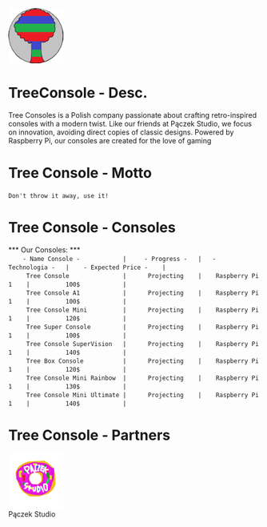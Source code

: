 <a href="https://treeconsole.vercel.app/">
  <img src="https://raw.githubusercontent.com/YoungJasiek/TreeConsole/main/Logo.png" alt="Tree Console Logo" width="110" />
</a>

# TreeConsole - Desc.
Tree Consoles is a Polish company passionate about crafting retro-inspired consoles with a modern twist. Like our friends at Pączek Studio, we focus on innovation, avoiding direct copies of classic designs. Powered by Raspberry Pi, our consoles are created for the love of gaming

# Tree Console - Motto
`Don't throw it away, use it!`

# Tree Console - Consoles
*** Our Consoles: ***<br>
`     - Name Console -            |     - Progress -   |   -  Technologia -   |    - Expected Price -    | ` <br>
`      Tree Console               |      Projecting    |    Raspberry Pi 1    |          100$            | ` <br>
`      Tree Console A1            |      Projecting    |    Raspberry Pi 1    |          100$            | ` <br>
`      Tree Console Mini          |      Projecting    |    Raspberry Pi 1    |          120$            | ` <br>
`      Tree Super Console         |      Projecting    |    Raspberry Pi 1    |          100$            | ` <br>
`      Tree Console SuperVision   |      Projecting    |    Raspberry Pi 1    |          140$            | ` <br>
`      Tree Box Console           |      Projecting    |    Raspberry Pi 1    |          120$            | ` <br>
`      Tree Console Mini Rainbow  |      Projecting    |    Raspberry Pi 1    |          130$            | ` <br>
`      Tree Console Mini Ultimate |      Projecting    |    Raspberry Pi 1    |          140$            | ` <br>

# Tree Console - Partners
  <a href="https://paczekstudio.vercel.app/">
    <img src="https://raw.githubusercontent.com/YoungJasiek/Paczek_Studio/main/logo.png" alt="Paczek Studio Logo" width="110" />
  </a><br>
 Pączek Studio
